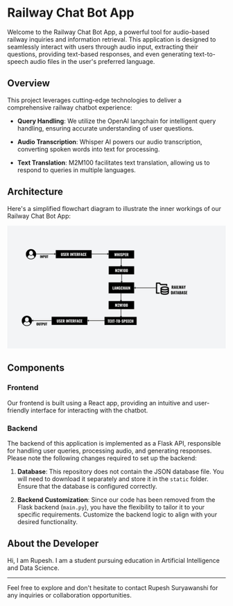 # Railway Chat Bot App

Welcome to the Railway Chat Bot App, a powerful tool for audio-based railway inquiries and information retrieval. This application is designed to seamlessly interact with users through audio input, extracting their questions, providing text-based responses, and even generating text-to-speech audio files in the user's preferred language.

## Overview

This project leverages cutting-edge technologies to deliver a comprehensive railway chatbot experience:

- **Query Handling**: We utilize the OpenAI langchain for intelligent query handling, ensuring accurate understanding of user questions.

- **Audio Transcription**: Whisper AI powers our audio transcription, converting spoken words into text for processing.

- **Text Translation**: M2M100 facilitates text translation, allowing us to respond to queries in multiple languages.

## Architecture

Here's a simplified flowchart diagram to illustrate the inner workings of our Railway Chat Bot App:

![Flowchart Diagram](webappp/static/WhatsApp%20Image%202023-09-26%20at%2012.03.24%20AM.jpeg)

## Components

### Frontend

Our frontend is built using a React app, providing an intuitive and user-friendly interface for interacting with the chatbot.

### Backend

The backend of this application is implemented as a Flask API, responsible for handling user queries, processing audio, and generating responses. Please note the following changes required to set up the backend:

1. **Database**: This repository does not contain the JSON database file. You will need to download it separately and store it in the `static` folder. Ensure that the database is configured correctly.

2. **Backend Customization**: Since our code has been removed from the Flask backend (`main.py`), you have the flexibility to tailor it to your specific requirements. Customize the backend logic to align with your desired functionality.

## About the Developer
Hi, I am Rupesh. I am a student pursuing education in Artificial Intelligence and Data Science. 

---

Feel free to explore and don't hesitate to contact Rupesh Suryawanshi for any inquiries or collaboration opportunities.

